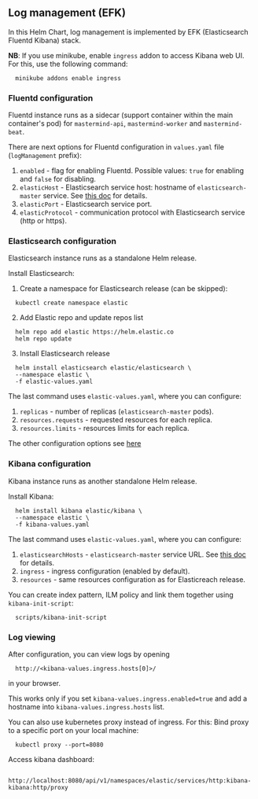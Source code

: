 ## Log management (EFK)
In this Helm Chart, log management is implemented by EFK (Elasticsearch Fluentd Kibana) stack.

**NB**: If you use minikube, enable `ingress` addon to access Kibana web UI. For this, use the following command:
```
  minikube addons enable ingress
```

### Fluentd configuration
Fluentd instance runs as a sidecar (support container within the main container's pod) for `mastermind-api`, `mastermind-worker` and `mastermind-beat`.

There are next options for Fluentd configuration in `values.yaml` file (`logManagement` prefix):
1) `enabled` - flag for enabling Fluentd. Possible values: `true` for enabling and `false` for disabling.
2) `elasticHost` - Elasticsearch service host: hostname of `elasticsearch-master` service. See [this doc](service-endpoint.md) for details.
3) `elasticPort` - Elasticsearch service port.
4) `elasticProtocol` - communication protocol with Elasticsearch service (http or https).
### Elasticsearch configuration
Elasticsearch instance runs as a standalone Helm release.

Install Elasticsearch:
1) Create a namespace for Elasticsearch release (can be skipped):
```
  kubectl create namespace elastic
```
2) Add Elastic repo and update repos list
```
  helm repo add elastic https://helm.elastic.co
  helm repo update
```
3) Install Elasticsearch release
```
  helm install elasticsearch elastic/elasticsearch \
  --namespace elastic \
  -f elastic-values.yaml
```

The last command uses `elastic-values.yaml`, where you can configure:
1) `replicas` - number of replicas (`elasticsearch-master` pods).
2) `resources.requests` - requested resources for each replica.
3) `resources.limits` - resources limits for each replica.

The other configuration options see [here](https://github.com/elastic/helm-charts/tree/master/elasticsearch#configuration)

### Kibana configuration
Kibana instance runs as another standalone Helm release.

Install Kibana:
```
  helm install kibana elastic/kibana \
  --namespace elastic \
  -f kibana-values.yaml
```

The last command uses `elastic-values.yaml`, where you can configure:
1) `elasticsearchHosts` - `elasticsearch-master` service URL. See [this doc](service-endpoint.md) for details.
2) `ingress` - ingress configuration (enabled by default).
3) `resources` - same resources configuration as for Elasticreach release.

You can create index pattern, ILM policy and link them together using `kibana-init-script`:
```
  scripts/kibana-init-script
```

### Log viewing
After configuration, you can view logs by opening
```
  http://<kibana-values.ingress.hosts[0]>/
```
in your browser.

This works only if you set `kibana-values.ingress.enabled=true` and add a hostname into `kibana-values.ingress.hosts` list.

You can also use kubernetes proxy instead of ingress. For this:
Bind proxy to a specific port on your local machine:
```
  kubectl proxy --port=8080
```

Access kibana dashboard:
```
  http://localhost:8080/api/v1/namespaces/elastic/services/http:kibana-kibana:http/proxy
```
